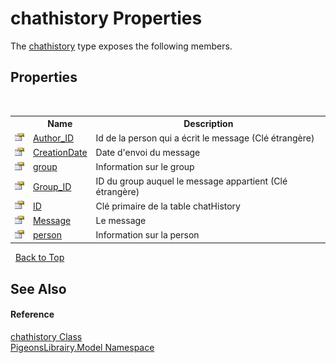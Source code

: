 # chathistory Properties
 

The <a href="f6e3b8f2-5289-041c-bfed-7d1e9141308b">chathistory</a> type exposes the following members.


## Properties
&nbsp;<table><tr><th></th><th>Name</th><th>Description</th></tr><tr><td>![Public property](media/pubproperty.gif "Public property")</td><td><a href="43ac48bd-4049-e98b-8a83-5a11b5451381">Author_ID</a></td><td>
Id de la person qui a écrit le message (Clé étrangère)</td></tr><tr><td>![Public property](media/pubproperty.gif "Public property")</td><td><a href="e07f5969-eb5d-7745-8e18-4c29a9eb6979">CreationDate</a></td><td>
Date d'envoi du message</td></tr><tr><td>![Public property](media/pubproperty.gif "Public property")</td><td><a href="b39c6779-b239-20c5-0583-2b35ecf918c0">group</a></td><td>
Information sur le group</td></tr><tr><td>![Public property](media/pubproperty.gif "Public property")</td><td><a href="60e7b4c5-5e41-5b6e-71a4-fe33655f0558">Group_ID</a></td><td>
ID du group auquel le message appartient (Clé étrangère)</td></tr><tr><td>![Public property](media/pubproperty.gif "Public property")</td><td><a href="2a56b8e2-80f9-4b03-9a32-b75fe9441706">ID</a></td><td>
Clé primaire de la table chatHistory</td></tr><tr><td>![Public property](media/pubproperty.gif "Public property")</td><td><a href="a18f314f-31e2-73a3-e7ee-d2a3ff5cd679">Message</a></td><td>
Le message</td></tr><tr><td>![Public property](media/pubproperty.gif "Public property")</td><td><a href="74a41282-8551-2120-1800-ee873dd8e9f4">person</a></td><td>
Information sur la person</td></tr></table>&nbsp;
<a href="#chathistory-properties">Back to Top</a>

## See Also


#### Reference
<a href="f6e3b8f2-5289-041c-bfed-7d1e9141308b">chathistory Class</a><br /><a href="740f9e4a-e251-715e-60bf-e906871d97b4">PigeonsLibrairy.Model Namespace</a><br />